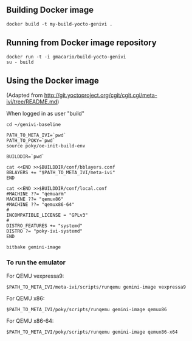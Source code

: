 ## Building Docker image
```
docker build -t my-build-yocto-genivi .
```

## Running from Docker image repository

```
docker run -t -i gmacario/build-yocto-genivi
su - build
```

## Using the Docker image
(Adapted from http://git.yoctoproject.org/cgit/cgit.cgi/meta-ivi/tree/README.md)

When logged in as user "build"
```
cd ~/genivi-baseline

PATH_TO_META_IVI=`pwd`
PATH_TO_POKY=`pwd`
source poky/oe-init-build-env

BUILDDIR=`pwd`

cat <<END >>$BUILDDIR/conf/bblayers.conf
BBLAYERS += "$PATH_TO_META_IVI/meta-ivi"
END

cat <<END >>$BUILDDIR/conf/local.conf
#MACHINE ??= "qemuarm"
MACHINE ??= "qemux86"
#MACHINE ??= "qemux86-64"
#
INCOMPATIBLE_LICENSE = "GPLv3"
#
DISTRO_FEATURES += "systemd"
DISTRO ?= "poky-ivi-systemd"
END

bitbake gemini-image
```

### To run the emulator

For QEMU vexpressa9:
```
$PATH_TO_META_IVI/meta-ivi/scripts/runqemu gemini-image vexpressa9
```

For QEMU x86:
```
$PATH_TO_META_IVI/poky/scripts/runqemu gemini-image qemux86
```

For QEMU x86-64:
```
$PATH_TO_META_IVI/poky/scripts/runqemu gemini-image qemux86-x64
```
